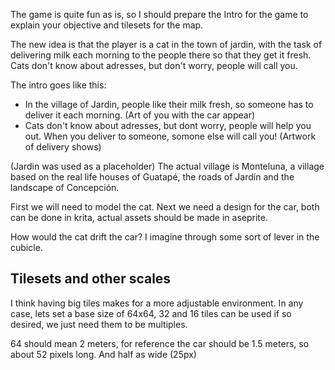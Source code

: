 
The game is quite fun as is, so I should prepare the Intro for the game to explain your objective and tilesets for the map.

The new idea is that the player is a cat in the town of jardin, with the task of delivering milk each morning to the people there so that they get it fresh. Cats don't know about adresses, but don't worry, people will call you. 

The intro goes like this:
- In the village of Jardin, people like their milk fresh, so someone has to deliver it each morning. (Art of you with the car appear)
- Cats don't know about adresses, but dont worry, people will help you out. When you deliver to someone, somone else will call you! (Artwork of delivery shows)

(Jardin was used as a placeholder) The actual village is Monteluna, a village based on the real life houses of Guatapé, the roads of Jardín and the landscape of Concepción.

First we will need to model the cat. Next we need a design for the car, both can be done in krita, actual assets should be made in aseprite.

How would the cat drift the car? I imagine through some sort of lever in the cubicle.

## Tilesets and other scales

I think having big tiles makes for a more adjustable environment. In any case, lets set a base size of 64x64, 32 and 16 tiles can be used if so desired, we just need them to be multiples.

64 should mean 2 meters, for reference the car should be 1.5 meters, so about 52 pixels long. And half as wide (25px)